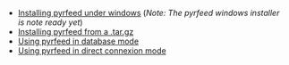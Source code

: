   * [Installing pyrfeed under windows](InstallingPyrfeedUnderWindows.md) (_Note: The pyrfeed windows installer is note ready yet_)
  * [Installing pyrfeed from a .tar.gz](InstallingPyrfeedFromTgz.md)
  * [Using pyrfeed in database mode](UsingPyrfeedInDatabaseMode.md)
  * [Using pyrfeed in direct connexion mode](UsingPyrfeedInDirectConnexionMode.md)


